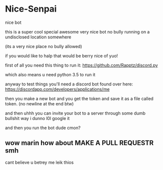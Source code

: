 # Nice-Senpai
nice bot

this is a super cool special awesome very nice bot no bully running on a undisclosed location somewhere

(its a very nice place no bully allowed)

if you would like to halp that would be berry nice of yuo!

first of all you need this thing to run it: https://github.com/Rapptz/discord.py

which also means u need python 3.5 to run it

anyway to test things you'll need a discord bot found over here: https://discordapp.com/developers/applications/me

then you make a new bot and you get the token and save it as a file called token. (no newline at the end btw)

and then uhhh you can invite your bot to a server through some dumb bullshit way i dunno l0l google it

and then you run the bot dude cmon?

## wow marin how about MAKE A PULL REQUESTR smh
cant believe
u betrey me leik thios
